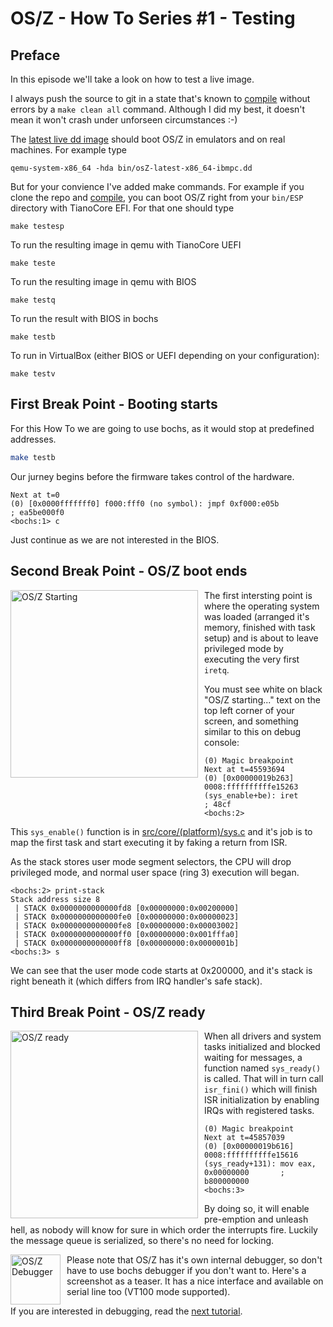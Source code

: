 OS/Z - How To Series #1 - Testing
=================================

Preface
-------

In this episode we'll take a look on how to test a live image.

I always push the source to git in a state that's known to [compile](https://github.com/bztsrc/osz/tree/master/docs/compile.md) without errors by a `make clean all` command.
Although I did my best, it doesn't mean it won't crash under unforseen circumstances :-)

The [latest live dd image](https://github.com/bztsrc/osz/blob/master/bin/) should boot OS/Z in emulators and on real machines. For example type

```shell
qemu-system-x86_64 -hda bin/osZ-latest-x86_64-ibmpc.dd
```

But for your convience I've added make commands. For example if you clone the repo and [compile](https://github.com/bztsrc/osz/blob/master/docs/compile.md), you can boot OS/Z right from your `bin/ESP` directory
with TianoCore EFI. For that one should type

```shell
make testesp
```

To run the resulting image in qemu with TianoCore UEFI

```shell
make teste
```

To run the resulting image in qemu with BIOS

```shell
make testq
```

To run the result with BIOS in bochs

```shell
make testb
```

To run in VirtualBox (either BIOS or UEFI depending on your configuration):

```shell
make testv
```

First Break Point - Booting starts
----------------------------------

For this How To we are going to use bochs, as it would stop at predefined
addresses.

```sh
make testb
```

Our jurney begins before the firmware takes control of the hardware.
```
Next at t=0
(0) [0x0000fffffff0] f000:fff0 (no symbol): jmpf 0xf000:e05b          ; ea5be000f0
<bochs:1> c
```

Just continue as we are not interested in the BIOS.

Second Break Point - OS/Z boot ends
-----------------------------------

<img align="left" style="margin-right:10px;" width="300" src="https://github.com/bztsrc/osz/blob/master/docs/oszdbg0.png?raw=true" alt="OS/Z Starting">

The first intersting point is where the operating system was loaded (arranged it's memory, finished with task setup)
and is about to leave privileged mode by executing the very first `iretq`.

You must see white on black "OS/Z starting..." text on the top left corner of your screen,
and something similar to this on debug console:

```
(0) Magic breakpoint
Next at t=45593694
(0) [0x00000019b263] 0008:ffffffffffe15263 (sys_enable+be): iret                      ; 48cf
<bochs:2> 
```

This `sys_enable()` function is in [src/core/(platform)/sys.c](https://github.com/bztsrc/osz/blob/master/src/core/x86_64/sys.c) and it's
job is to map the first task and start executing it by faking a return from ISR.

As the stack stores user mode segment selectors, the CPU will drop
privileged mode, and normal user space (ring 3) execution will began.
```
<bochs:2> print-stack
Stack address size 8
 | STACK 0x0000000000000fd8 [0x00000000:0x00200000]
 | STACK 0x0000000000000fe0 [0x00000000:0x00000023]
 | STACK 0x0000000000000fe8 [0x00000000:0x00003002]
 | STACK 0x0000000000000ff0 [0x00000000:0x001fffa0]
 | STACK 0x0000000000000ff8 [0x00000000:0x0000001b]
<bochs:3> s

```
We can see that the user mode code starts at 0x200000, and it's stack is right beneath it (which differs from IRQ handler's safe stack).

Third Break Point - OS/Z ready
------------------------------

<img align="left" style="margin-right:10px;" width="300" src="https://github.com/bztsrc/osz/blob/master/docs/oszdbg1.png?raw=true" alt="OS/Z ready">

When all drivers and system tasks initialized and blocked waiting for messages, a function named `sys_ready()` is called.
That will in turn call `isr_fini()` which will finish ISR initialization by enabling IRQs with registered tasks.

```
(0) Magic breakpoint
Next at t=45857039
(0) [0x00000019b616] 0008:ffffffffffe15616 (sys_ready+131): mov eax, 0x00000000       ; b800000000
<bochs:3>
```

By doing so, it will enable pre-emption and unleash hell, as nobody will know for sure in which order the interrupts fire.
Luckily the message queue is serialized, so there's no need for locking.

<img align="left" style="margin-right:10px;" width="80" src="https://github.com/bztsrc/osz/blob/master/docs/oszdbg2.png?raw=true" alt="OS/Z Debugger">

Please note that OS/Z has it's own internal debugger, so don't have to use bochs debugger if you don't want to.
Here's a screenshot as a teaser. It has a nice interface and available on serial line too (VT100 mode supported).

If you are interested in debugging, read the [next tutorial](https://github.com/bztsrc/osz/blob/master/docs/howto2-debug.md).
